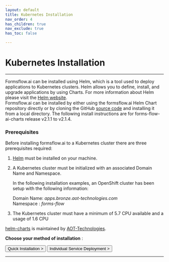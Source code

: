 ```yaml
---
layout: default
title: Kubernetes Installation
nav_order: 4
has_children: true
nav_exclude: true
has_toc: false

---
```


# Kubernetes Installation 

---
Formsflow.ai can be installed using Helm, which is a tool used to deploy applications to Kubernetes clusters. Helm allows you to define, install, and upgrade applications by using Charts. For more information about Helm please visit the [Helm website](https://helm.sh/).
\
Formsflow.ai can be installed by either using the formsflow.ai Helm Chart repository directly or by cloning the GitHub [source code](https://github.com/AOT-Technologies/forms-flow-ai-charts) and installing it from a local directory. The following install instructions are for forms-flow-ai-charts release v2.1.1 to v2.1.4.

### Prerequisites
Before installing formsflow.ai to a Kubernetes cluster there are three prerequisites required:

1. [Helm](https://helm.sh/docs/intro/quickstart/#install-helm) must be installed on your machine.
2. A Kubernetes cluster must be initialized with an associated Domain Name and Namespace.

   In the following installation examples, an OpenShift cluster has been setup with the following information:

   Domain Name: *apps.bronze.aot-technologies.com*  
   Namespace  : *forms-flow*
3. The Kubernetes cluster must have a minimum of 5.7 CPU available and a usage of 1.6 CPU

[helm-charts](https://github.com/AOT-Technologies/forms-flow-ai-charts) is maintained by [AOT-Technologies](https://github.com/AOT-Technologies).



**Choose your method of installation** :

<a href="/forms-flow-installation-doc/Pages/Kubernetes/KubernetesQuick.html" ><button type="button" name="button"   class="btn ">Quick Installation ></button></a>
<a href="/forms-flow-installation-doc/Pages/Kubernetes/KubernetesIndividual.html"><button type="button" name="button"  class="btn ml-3">Individual Service Deployment ></button></a>


---